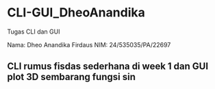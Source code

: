 # CLI-GUI_DheoAnandika
Tugas CLI dan GUI 


Nama: Dheo Anandika Firdaus
NIM: 24/535035/PA/22697

## CLI rumus fisdas sederhana di week 1 dan GUI plot 3D sembarang fungsi sin
